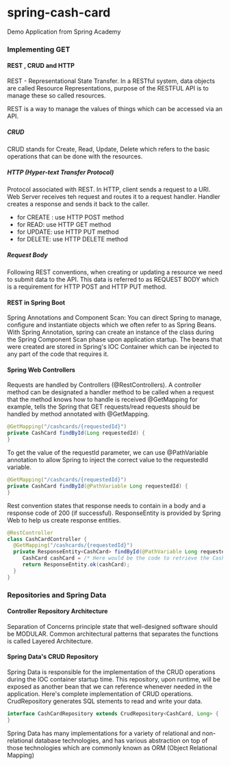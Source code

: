 # spring-cash-card
Demo Application from Spring Academy

### Implementing GET

#### REST , CRUD and HTTP

REST - Representational State Transfer. In a RESTful system,
data objects are called Resource Representations, purpose of
the RESTFUL API is to manage these so called resources.

REST is a way to manage the values of things which can be
accessed via an API.

##### CRUD
CRUD stands for Create, Read, Update, Delete which refers to the
basic operations that can be done with the resources.
##### HTTP (Hyper-text Transfer Protocol)
Protocol associated with REST. In HTTP, client sends a request
to a URI. Web Server receives teh request and routes it to a request handler.
Handler creates a response and sends it back to the caller.

- for CREATE : use HTTP POST method
- for READ: use HTTP GET method
- for UPDATE: use HTTP PUT method
- for DELETE: use HTTP DELETE method

##### Request Body
Following REST conventions, when creating or updating a resource
we need to submit data to the API. This data is referred to as
REQUEST BODY which is a requirement for HTTP POST and HTTP PUT method.

#### REST in Spring Boot

Spring Annotations and Component Scan: You can direct Spring to
manage, configure and instantiate objects which we often refer to as
Spring Beans. With Spring Annotation, spring can create an instance
of the class during the Spring Component Scan phase upon application startup.
The beans that were created are stored in Spring's IOC Container which
can be injected to any part of the code that requires it.


#### Spring Web Controllers
Requests are handled by Controllers (@RestControllers). A controller method can be
designated a handler method to be called when a request that the method knows how
to handle is received
@GetMapping for example, tells the Spring that GET requests/read requests should be handled
by method annotated with @GetMapping.
```java
@GetMapping("/cashcards/{requestedId}")
private CashCard findById(Long requestedId) {
}

```
To get the value of the requestId parameter, we can use @PathVariable annotation to allow
Spring to inject the correct value to the requestedId variable.
```java
@GetMapping("/cashcards/{requestedId}")
private CashCard findById(@PathVariable Long requestedId) {
}

```

Rest convention states that response needs to contain in a body and a response code of 200 (if successful).
ResponseEntity is provided by Spring Web to help us create response entities.
```java
@RestController
class CashCardController {
  @GetMapping("/cashcards/{requestedId}")
  private ResponseEntity<CashCard> findById(@PathVariable Long requestedId) {
     CashCard cashCard = /* Here would be the code to retrieve the CashCard */;
     return ResponseEntity.ok(cashCard);
  }
}

```

### Repositories and Spring Data

#### Controller Repository Architecture

Separation of Concerns principle state that well-designed software should be MODULAR. Common architectural
patterns that separates the functions is called Layered Architecture.

#### Spring Data's CRUD Repository
Spring Data is responsible for the implementation of the CRUD operations during the IOC container
startup time. This repository, upon runtime, will be exposed as another bean that we can reference whenever
needed in the application. Here's complete implementation of CRUD operations. CrudRepository generates SQL stements
to read and write your data.
```java
interface CashCardRepository extends CrudRepository<CashCard, Long> {
}

```

Spring Data has many implementations for a variety of relational and non-relational database technologies, and 
has various abstraction on top of those technologies which are commonly known as ORM (Object Relational Mapping)
